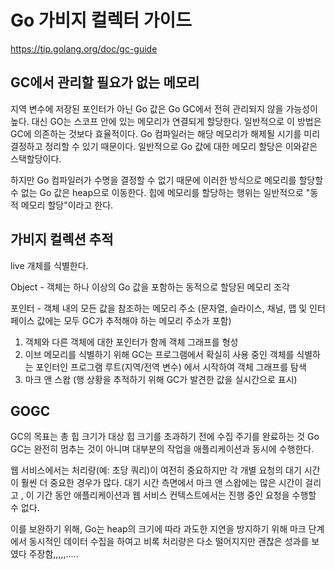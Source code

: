 Go 가비지 컬렉터 가이드
=

https://tip.golang.org/doc/gc-guide

GC에서 관리할 필요가 없는 메모리
-
지역 변수에 저장된 포인터가 아닌 Go 값은 Go GC에서 전혀 관리되지 않을 가능성이 높다.
대신 GO는 스코프 안에 있는 메모리가 연결되게 할당한다.
일반적으로 이 방법은 GC에 의존하는 것보다 효율적이다.
Go 컴파일러는 해당 메모리가 해제될 시기를 미리 결정하고 정리할 수 있기 때문이다.
일반적으로 Go 값에 대한 메모리 할당은 이와같은 스택할당이다.

하지만 Go 컴파일러가 수명을 결정할 수 없기 때문에 이러한 방식으로 메모리를 할당할 수 없는 Go 값은 heap으로 이동한다.
힙에 메모리를 할당하는 행위는 일반적으로 "동적 메모리 할당"이라고 한다.

가비지 컬렉션 추적
-
live 개체를 식별한다.

Object - 객체는 하나 이상의 Go 값을 포함하는 동적으로 할당된 메모리 조각

포인터 - 객체 내의 모든 값을 참조하는 메모리 주소 (문자열, 슬라이스, 채널, 맵 및 인터페이스 값에는 모두 GC가 추적해야 하는 메모리 주소가 포함)

1. 객체와 다른 객체에 대한 포인터가 함께 객체 그래프를 형성
2. 이브 메모리를 식별하기 위해 GC는 프로그램에서 확실히 사용 중인 객체를 식별하는 포인터인 프로그램 루트(지역/전역 변수) 에서 시작하여 객체 그래프를 탐색
3. 마크 앤 스왑 (행 상황을 추적하기 위해 GC가 발견한 값을 실시간으로 표시)

GOGC
-
GC의 목표는 총 힙 크기가 대상 힙 크기를 초과하기 전에 수집 주기를 완료하는 것
Go GC는 완전히 멈추는 것이 아니며 대부분의 작업을 애플리케이션과 동시에 수행한다.

웹 서비스에서는 처리량(예: 초당 쿼리)이 여전히 중요하지만 각 개별 요청의 대기 시간이 훨씬 더 중요한 경우가 많다.
대기 시간 측면에서 마크 앤 스왑에는 많은 시간이 걸리고 , 이 기간 동안 애플리케이션과 웹 서비스 컨텍스트에서는 진행 중인 요청을 수행할 수 없다.

이를 보완하기 위해, Go는 heap의 크기에 따라 과도한 지연을 방지하기 위해 마크 단계에서 동시적인 데이터 수집을 하여고 비록 처리량은 다소 떨어지지만 괜찮은 성과를 보였다 주장함,,,,,.....
